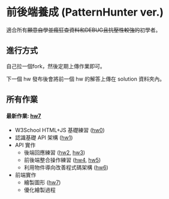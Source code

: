 # 前後端養成 (PatternHunter ver.)

適合所有~~願意自學並瘋狂查資料和DEBUG且抗壓性較強的~~初學者。

## 進行方式

自己拉一個fork，然後定期上傳作業即可。

下一個 hw 發布後會將前一個 hw 的解答上傳在 solution 資料夾內。

## 所有作業
#### 最新作業: [hw7](https://github.com/RainBoltz/webing-from-scratch/tree/master/hw7)

- W3School HTML+JS 基礎練習 ([hw0](https://github.com/RainBoltz/webing-from-scratch/tree/master/hw0))
- 認識基礎 API 架構 ([hw1](https://github.com/RainBoltz/webing-from-scratch/tree/master/hw1))
- API 實作
	- 後端回應練習 ([hw2](https://github.com/RainBoltz/webing-from-scratch/tree/master/hw2), [hw3](https://github.com/RainBoltz/webing-from-scratch/tree/master/hw3))
	- 前後端整合操作練習 ([hw4](https://github.com/RainBoltz/webing-from-scratch/tree/master/hw4), [hw5](https://github.com/RainBoltz/webing-from-scratch/tree/master/hw5))
    - 利用物件導向改善程式碼架構 ([hw6](https://github.com/RainBoltz/webing-from-scratch/tree/master/hw6))
- 前端實作
	- 繪製圖形 ([hw7](https://github.com/RainBoltz/webing-from-scratch/tree/master/hw7))
	- 優化繪製過程